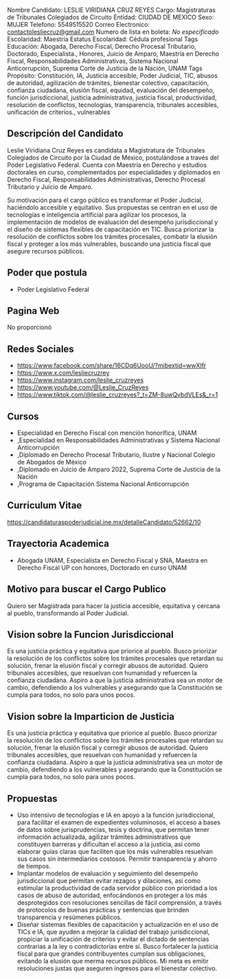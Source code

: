 Nombre Candidato: LESLIE VIRIDIANA CRUZ REYES
Cargo: Magistraturas de Tribunales Colegiados de Circuito
Entidad: CIUDAD DE MEXICO
Sexo: MUJER
Telefono: 5549515520
Correo Electronico: contactolesliecruz@gmail.com
Numero de lista en boleta: *No especificado*
Escolaridad: Maestría
Estatus Escolaridad: Cédula profesional
Tags Educación: Abogada, Derecho Fiscal, Derecho Procesal Tributario, Doctorado, Especialista., Honores, Juicio de Amparo, Maestría en Derecho Fiscal, Responsabilidades Administrativas, Sistema Nacional Anticorrupción, Suprema Corte de Justicia de la Nación, UNAM
Tags Propósito: Constitución, IA, Justicia accesible, Poder Judicial, TIC, abusos de autoridad, agilización de trámites, bienestar colectivo, capacitación, confianza ciudadana, elusión fiscal, equidad, evaluación del desempeño, función jurisdiccional, justicia administrativa, justicia fiscal, productividad, resolución de conflictos, tecnologías, transparencia, tribunales accesibles, unificación de criterios., vulnerables


## Descripción del Candidato 

Leslie Viridiana Cruz Reyes es candidata a Magistratura de Tribunales Colegiados de Circuito por la Ciudad de México, postulándose a través del Poder Legislativo Federal. Cuenta con Maestría en Derecho y estudios doctorales en curso, complementados por especialidades y diplomados en Derecho Fiscal, Responsabilidades Administrativas, Derecho Procesal Tributario y Juicio de Amparo.

Su motivación para el cargo público es transformar el Poder Judicial, haciéndolo accesible y equitativo. Sus propuestas se centran en el uso de tecnologías e inteligencia artificial para agilizar los procesos, la implementación de modelos de evaluación del desempeño jurisdiccional y el diseño de sistemas flexibles de capacitación en TIC. Busca priorizar la resolución de conflictos sobre los trámites procesales, combatir la elusión fiscal y proteger a los más vulnerables, buscando una justicia fiscal que asegure recursos públicos.


## Poder que postula

- Poder Legislativo Federal


## Pagina Web

No proporcionó


## Redes Sociales

- https://www.facebook.com/share/16CDq6UooU/?mibextid=wwXlfr
- https://www.x.com/lesliecruzrey
- https://www.instagram.com/leslie_cruzreyes
- https://www.youtube.com/@Leslie_CruzReyes
- https://www.tiktok.com/@leslie_cruzreyes?_t=ZM-8uwQvbdVLEs&_r=1


## Cursos

- Especialidad en Derecho Fiscal con mención honorífica, UNAM
- ,Especialidad en Responsabilidades Administrativas y Sistema Nacional Anticorrupción
- ,Diplomado en Derecho Procesal Tributario, Ilustre y Nacional Colegio de Abogados de México
- ,Diplomado en Juicio de Amparo 2022, Suprema Corte de Justicia de la Nación
- ,Programa de Capacitación Sistema Nacional Anticorrupción


## Curriculum Vitae

https://candidaturaspoderjudicial.ine.mx/detalleCandidato/52662/10


## Trayectoria Academica

- Abogada UNAM, Especialista en Derecho Fiscal y SNA, Maestra en Derecho Fiscal UP con honores, Doctorado en curso UNAM


## Motivo para buscar el Cargo Publico

Quiero ser Magistrada para hacer la justicia accesible, equitativa y cercana al pueblo, transformando al Poder Judicial.


## Vision sobre la Funcion Jurisdiccional

Es una justicia práctica y equitativa que priorice al pueblo. Busco priorizar la resolución de los conflictos sobre los trámites procesales que retardan su solución, frenar la elusión fiscal y corregir abusos de autoridad. Quiero tribunales accesibles, que resuelvan con humanidad y refuercen la confianza ciudadana. Aspiro a que la justicia administrativa sea un motor de cambio, defendiendo a los vulnerables y asegurando que la Constitución se cumpla para todos, no solo para unos pocos.


## Vision sobre la Imparticion de Justicia

Es una justicia práctica y equitativa que priorice al pueblo. Busco priorizar la resolución de los conflictos sobre los trámites procesales que retardan su solución, frenar la elusión fiscal y corregir abusos de autoridad. Quiero tribunales accesibles, que resuelvan con humanidad y refuercen la confianza ciudadana. Aspiro a que la justicia administrativa sea un motor de cambio, defendiendo a los vulnerables y asegurando que la Constitución se cumpla para todos, no solo para unos pocos.


## Propuestas

- Uso intensivo de tecnologías e IA en apoyo a la función jurisdiccional, para facilitar el examen de expedientes voluminosos, el acceso a bases de datos sobre jurisprudencias, tesis y doctrina, que permitan tener información actualizada, agilizar trámites administrativos que constituyen barreras y dificultan el acceso a la justicia, así como elaborar guías claras que faciliten que los más vulnerables resuelvan sus casos sin intermediarios costosos. Permitir transparencia y ahorro de tiempos.
- Implantar modelos de evaluación y seguimiento del desempeño jurisdiccional que permitan evitar rezagos y dilaciones, así como estimular la productividad de cada servidor público con prioridad a los casos de abuso de autoridad, enfocándonos en proteger a los más desprotegidos con resoluciones sencillas de fácil comprensión, a través de protocolos de buenas prácticas y sentencias que brinden transparencia y resúmenes públicos.
- Diseñar sistemas flexibles de capacitación y actualización en el uso de TICs e IA, que ayuden a mejorar la calidad del trabajo jurisdiccional, propiciar la unificación de criterios y evitar el dictado de sentencias contrarias a la ley o contradictorias entre sí. Busco fortalecer la justicia fiscal para que grandes contribuyentes cumplan sus obligaciones, evitando la elusión que merma recursos públicos. Mi meta es emitir resoluciones justas que aseguren ingresos para el bienestar colectivo.


